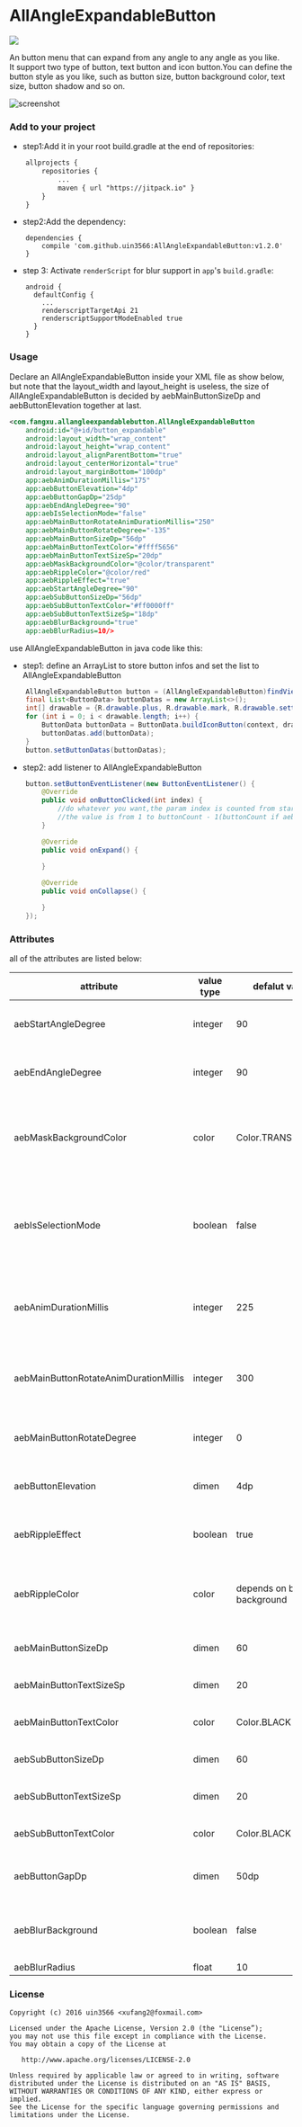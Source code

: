 AllAngleExpandableButton
=============
[![](https://jitpack.io/v/uin3566/AllAngleExpandableButton.svg)](https://jitpack.io/#uin3566/AllAngleExpandableButton)  

An button menu that can expand from any angle to any angle as you like.  
It support two type of button, text button and icon button.You can define the button style as you like, such as button size, button background color, text size, button shadow and so on.  

![screenshot](/screenshot/demo.gif)

### Add to your project
* step1:Add it in your root build.gradle at the end of repositories:
```xml
    allprojects {
        repositories {
            ...
	        maven { url "https://jitpack.io" }
        }
    }
```
* step2:Add the dependency:
```
    dependencies {
        compile 'com.github.uin3566:AllAngleExpandableButton:v1.2.0'
    }
```

* step 3: Activate `renderScript` for blur support in `app`'s `build.gradle`:
```
    android {
      defaultConfig {
        ...
        renderscriptTargetApi 21
        renderscriptSupportModeEnabled true
      }
    }
```

### Usage
Declare an AllAngleExpandableButton inside your XML file as show below, but note that the layout_width and layout_height is useless, the size of AllAngleExpandableButton is decided by aebMainButtonSizeDp and aebButtonElevation together at last. 
```xml
<com.fangxu.allangleexpandablebutton.AllAngleExpandableButton
    android:id="@+id/button_expandable"
    android:layout_width="wrap_content"
    android:layout_height="wrap_content"
    android:layout_alignParentBottom="true"
    android:layout_centerHorizontal="true"
    android:layout_marginBottom="100dp"
    app:aebAnimDurationMillis="175"
    app:aebButtonElevation="4dp"
    app:aebButtonGapDp="25dp"
    app:aebEndAngleDegree="90"
    app:aebIsSelectionMode="false"
    app:aebMainButtonRotateAnimDurationMillis="250"
    app:aebMainButtonRotateDegree="-135"
    app:aebMainButtonSizeDp="56dp"
    app:aebMainButtonTextColor="#ffff5656"
    app:aebMainButtonTextSizeSp="20dp"
    app:aebMaskBackgroundColor="@color/transparent"
    app:aebRippleColor="@color/red"
    app:aebRippleEffect="true"
    app:aebStartAngleDegree="90"
    app:aebSubButtonSizeDp="56dp"
    app:aebSubButtonTextColor="#ff0000ff"
    app:aebSubButtonTextSizeSp="18dp"
    app:aebBlurBackground="true"
    app:aebBlurRadius=10/>
```
use AllAngleExpandableButton in java code like this:  
* step1: define an ArrayList to store button infos and set the list to AllAngleExpandableButton
```java
    AllAngleExpandableButton button = (AllAngleExpandableButton)findViewById(R.id.button_expandable);
    final List<ButtonData> buttonDatas = new ArrayList<>();
    int[] drawable = {R.drawable.plus, R.drawable.mark, R.drawable.settings, R.drawable.heart};
    for (int i = 0; i < drawable.length; i++) {
        ButtonData buttonData = ButtonData.buildIconButton(context, drawable[i], 0);
        buttonDatas.add(buttonData);
    }
    button.setButtonDatas(buttonDatas);
```
* step2: add listener to AllAngleExpandableButton
```java
    button.setButtonEventListener(new ButtonEventListener() {
        @Override
        public void onButtonClicked(int index) {
            //do whatever you want,the param index is counted from startAngle to endAngle,  
	        //the value is from 1 to buttonCount - 1(buttonCount if aebIsSelectionMode=true)
        }

        @Override
        public void onExpand() {
            
        }

        @Override
        public void onCollapse() {

        }
    });
```

### Attributes
all of the attributes are listed below:  

|attribute|value type|defalut value| description|
|---| ---| ---|---|
|aebStartAngleDegree|integer|90|the start angle of the expand buttons|
|aebEndAngleDegree|integer|90|the end angle of the expand buttons|
|aebMaskBackgroundColor|color|Color.TRANSPARENT|the fullscreen background color when the buttons are expanded|
|aebIsSelectionMode|boolean|false|if true,when a sub button is selected,the main button is setted as the selected sub button|
|aebAnimDurationMillis|integer|225|expand and collapse animator duration in time milliseconds.|
|aebMainButtonRotateAnimDurationMillis|integer|300|the main button rotate animator duration in time milliseconds|
|aebMainButtonRotateDegree|integer|0|main button rotate degree while expanding|
|aebButtonElevation|dimen|4dp|used for draw the button shadow.|
|aebRippleEffect|boolean|true|ripple effect on main button when it's touched|
|aebRippleColor|color|depends on button background|ripple effect color, default is the light color of the button background|
|aebMainButtonSizeDp|dimen|60|the size of the main button|
|aebMainButtonTextSizeSp|dimen|20|the size of the main button text|
|aebMainButtonTextColor|color|Color.BLACK|the color of the main button text|
|aebSubButtonSizeDp|dimen|60|the size of the sub button|
|aebSubButtonTextSizeSp|dimen|20|the size of the sub button text|
|aebSubButtonTextColor|color|Color.BLACK|the color of the sub button text|
|aebButtonGapDp|dimen|50dp|the distance of main button and sub button.|
|aebBlurBackground|boolean|false|if true, show blur background when expanded|
|aebBlurRadius|float|10|blur radius|

### License
```
Copyright (c) 2016 uin3566 <xufang2@foxmail.com>

Licensed under the Apache License, Version 2.0 (the "License”);
you may not use this file except in compliance with the License.
You may obtain a copy of the License at
   
   http://www.apache.org/licenses/LICENSE-2.0

Unless required by applicable law or agreed to in writing, software
distributed under the License is distributed on an "AS IS" BASIS,
WITHOUT WARRANTIES OR CONDITIONS OF ANY KIND, either express or implied.
See the License for the specific language governing permissions and
limitations under the License.
```
